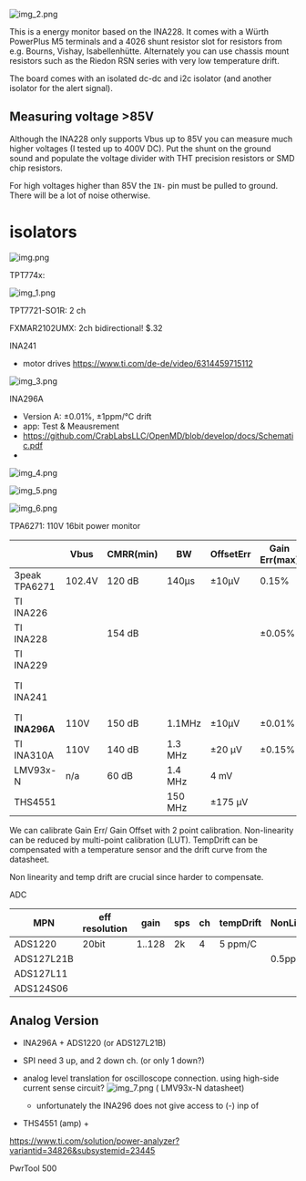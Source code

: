 ![img_2.png](img_2.png)

This is a energy monitor based on the INA228.
It comes with a Würth PowerPlus M5 terminals and a 4026 shunt resistor slot for resistors from e.g.
Bourns, Vishay, Isabellenhütte.
Alternately you can use chassis mount resistors such as the Riedon RSN series with very low temperature drift.

The board comes with an isolated dc-dc and i2c isolator (and another isolator for the alert signal).

## Measuring voltage >85V

Although the INA228 only supports Vbus up to 85V you can measure much higher voltages (I tested up to 400V DC).
Put the shunt on the ground sound and populate the voltage divider with THT precision resistors or SMD chip resistors.

For high voltages higher than 85V the `IN-` pin must be pulled to ground. There will be a lot of noise otherwise.

# isolators

![img.png](img.png)

TPT774x:

![img_1.png](img_1.png)

TPT7721-SO1R:
2 ch

FXMAR2102UMX:
2ch bidirectional! $.32

INA241

* motor drives
  https://www.ti.com/de-de/video/6314459715112

![img_3.png](img_3.png)

INA296A

* Version A: ±0.01%, ±1ppm/°C drift
* app: Test & Meausrement
* https://github.com/CrabLabsLLC/OpenMD/blob/develop/docs/Schematic.pdf
*

![img_4.png](img_4.png)

![img_5.png](img_5.png)

![img_6.png](img_6.png)

TPA6271:
110V 16bit power monitor

|                | Vbus   | CMRR(min) | BW      | OffsetErr | Gain Err(max) | NonLinErr | TempDrift | BiDir? | ShuntVRange | Outp       |                                                                  |
|----------------|--------|-----------|---------|-----------|---------------|-----------|-----------|--------|-------------|------------|------------------------------------------------------------------|
| 3peak TPA6271  | 102.4V | 120 dB    | 140µs   | ±10µV     | 0.15%         |           | 10ppm/C   | y      | 81.92mV     | i2c, 16bit | [pdf](https://static.3peak.com/res/doc/ds/Datasheet_TPA6271.pdf) |
| TI INA226      |        |           |         |           |               |           |           |        |             |            |                                                                  |
| TI INA228      |        | 154 dB    |         |           | ±0.05%        | ±0.002%   | ±20 ppm/C | y      |             |            |                                                                  |
| TI INA229      |        |           |         |           |               |           |           |        |             |            |                                                                  |
| TI INA241      |        |           |         |           |               |           |           |        |             |            | enhanced PWM-suppr.                                              |
| TI **INA296A** | 110V   | 150 dB    | 1.1MHz  | ±10µV     | ±0.01%        | ±0.001%   | ±1ppm/°C  | y      |             |            |                                                                  |
| TI INA310A     | 110V   | 140 dB    | 1.3 MHz | ±20 µV    | ±0.15%        | ±0.01%    | 10ppm/C   |        |             |            |                                                                  |
| LMV93x-N       | n/a    | 60 dB     | 1.4 MHz | 4 mV      |               |           |           |        |             |            |                                                                  |
| THS4551        |        |           | 150 MHz | ±175 µV   |               |           |           |        |             |            |                                                                  |

We can calibrate Gain Err/ Gain Offset with 2 point calibration.
Non-linearity can be reduced by multi-point calibration (LUT).
TempDrift can be compensated with a temperature sensor and the drift curve from the datasheet.

Non linearity and temp drift are crucial since harder to compensate.

ADC

| MPN        | eff resolution | gain   | sps | ch | tempDrift | NonLinear | offset  | OffsetDrift | GainErr | GainDrift |
|------------|----------------|--------|-----|----|-----------|-----------|---------|-------------|---------|-----------|
| ADS1220    | 20bit          | 1..128 | 2k  | 4  | 5 ppm/C   |           |         |             |         |           |
| ADS127L21B |                |        |     |    |           | 0.5ppm    | +-250µV | 200 nV/C    |         | 1ppm/C    |
| ADS127L11  |                |        |     |    |           |           |         |             |         |           |
| ADS124S06  |                |        |     |    |           |           |         |             |         |           |

## Analog Version

- INA296A + ADS1220 (or ADS127L21B)
- SPI need 3 up, and 2 down ch. (or only 1 down?)
- analog level translation for oscilloscope connection. using high-side current sense circuit?
  ![img_7.png](img_7.png) ( LMV93x-N datasheet)
    - unfortunately the INA296 does not give access to (-) inp of


- THS4551 (amp) +

https://www.ti.com/solution/power-analyzer?variantid=34826&subsystemid=23445


PwrTool 500